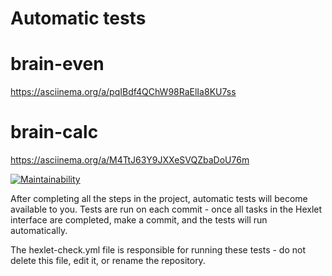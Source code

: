 # Automatic tests
# brain-even
https://asciinema.org/a/pqIBdf4QChW98RaElIa8KU7ss

# brain-calc
https://asciinema.org/a/M4TtJ63Y9JXXeSVQZbaDoU76m

[![Maintainability](https://api.codeclimate.com/v1/badges/7563abdfafbfb383d5a9/maintainability)](https://codeclimate.com/github/Mintflavored/frontend-project-44/maintainability)

After completing all the steps in the project, automatic tests will become available to you. Tests are run on each commit - once all tasks in the Hexlet interface are completed, make a commit, and the tests will run automatically.

The hexlet-check.yml file is responsible for running these tests - do not delete this file, edit it, or rename the repository.
